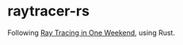 # raytracer-rs

Following [Ray Tracing in One Weekend](http://www.realtimerendering.com/raytracing/Ray%20Tracing%20in%20a%20Weekend.pdf), using Rust.
